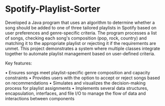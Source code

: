 # Spotify-Playlist-Sorter

Developed a Java program that uses an algorithm to determine whether a song should be added to one of three tailored playlists in Spotify based on user preferences and genre-specific criteria. The program processes a list of songs, checking each song's composition (pop, rock, country) and matching it to the appropriate playlist or rejecting it if the requirements are unmet. This project demonstrates a system where multiple classes integrate together to automate playlist management based on user-defined criteria.

Key features:

• Ensures songs meet playlist-specific genre composition and capacity constraints
• Provides users with the option to accept or reject songs based on recommendations
• Simulates and visualizes the decision-making process for playlist assignments
• Implements several data structures, encapsulation, interfaces, and file I/O to manage the flow of data and interactions between components

